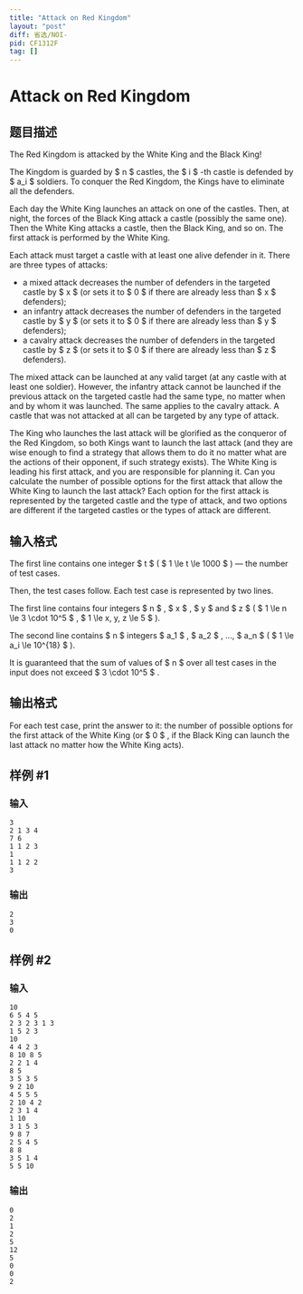 ```yaml
---
title: "Attack on Red Kingdom"
layout: "post"
diff: 省选/NOI-
pid: CF1312F
tag: []
---
```


# Attack on Red Kingdom

## 题目描述

The Red Kingdom is attacked by the White King and the Black King!

The Kingdom is guarded by $ n $ castles, the $ i $ -th castle is defended by $ a_i $ soldiers. To conquer the Red Kingdom, the Kings have to eliminate all the defenders.

Each day the White King launches an attack on one of the castles. Then, at night, the forces of the Black King attack a castle (possibly the same one). Then the White King attacks a castle, then the Black King, and so on. The first attack is performed by the White King.

Each attack must target a castle with at least one alive defender in it. There are three types of attacks:

- a mixed attack decreases the number of defenders in the targeted castle by $ x $ (or sets it to $ 0 $ if there are already less than $ x $ defenders);
- an infantry attack decreases the number of defenders in the targeted castle by $ y $ (or sets it to $ 0 $ if there are already less than $ y $ defenders);
- a cavalry attack decreases the number of defenders in the targeted castle by $ z $ (or sets it to $ 0 $ if there are already less than $ z $ defenders).

The mixed attack can be launched at any valid target (at any castle with at least one soldier). However, the infantry attack cannot be launched if the previous attack on the targeted castle had the same type, no matter when and by whom it was launched. The same applies to the cavalry attack. A castle that was not attacked at all can be targeted by any type of attack.

The King who launches the last attack will be glorified as the conqueror of the Red Kingdom, so both Kings want to launch the last attack (and they are wise enough to find a strategy that allows them to do it no matter what are the actions of their opponent, if such strategy exists). The White King is leading his first attack, and you are responsible for planning it. Can you calculate the number of possible options for the first attack that allow the White King to launch the last attack? Each option for the first attack is represented by the targeted castle and the type of attack, and two options are different if the targeted castles or the types of attack are different.

## 输入格式

The first line contains one integer $ t $ ( $ 1 \le t \le 1000 $ ) — the number of test cases.

Then, the test cases follow. Each test case is represented by two lines.

The first line contains four integers $ n $ , $ x $ , $ y $ and $ z $ ( $ 1 \le n \le 3 \cdot 10^5 $ , $ 1 \le x, y, z \le 5 $ ).

The second line contains $ n $ integers $ a_1 $ , $ a_2 $ , ..., $ a_n $ ( $ 1 \le a_i \le 10^{18} $ ).

It is guaranteed that the sum of values of $ n $ over all test cases in the input does not exceed $ 3 \cdot 10^5 $ .

## 输出格式

For each test case, print the answer to it: the number of possible options for the first attack of the White King (or $ 0 $ , if the Black King can launch the last attack no matter how the White King acts).

## 样例 #1

### 输入

```
3
2 1 3 4
7 6
1 1 2 3
1
1 1 2 2
3
```

### 输出

```
2
3
0
```

## 样例 #2

### 输入

```
10
6 5 4 5
2 3 2 3 1 3
1 5 2 3
10
4 4 2 3
8 10 8 5
2 2 1 4
8 5
3 5 3 5
9 2 10
4 5 5 5
2 10 4 2
2 3 1 4
1 10
3 1 5 3
9 8 7
2 5 4 5
8 8
3 5 1 4
5 5 10
```

### 输出

```
0
2
1
2
5
12
5
0
0
2
```

